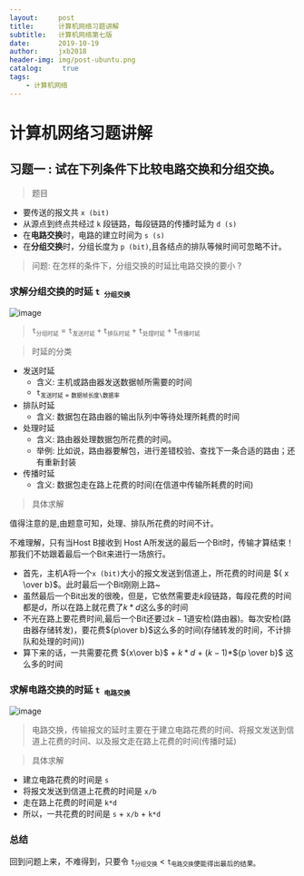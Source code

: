 ```yaml
---
layout:     post
title:      计算机网络习题讲解
subtitle:   计算机网络第七版
date:       2019-10-19
author:     jxb2018
header-img: img/post-ubuntu.png
catalog: 	 true
tags:
    - 计算机网络
---
```

# 计算机网络习题讲解
## 习题一 : 试在下列条件下比较电路交换和分组交换。

> 题目

- 要传送的报文共 ```x (bit)```
- 从源点到终点共经过 ```k``` 段链路，每段链路的传播时延为 ```d (s)```
- 在**电路交换**时，电路的建立时间为 ```s (s)```
- 在**分组交换**时，分组长度为 ```p (bit)```,且各结点的排队等候时间可忽略不计。
  
> 问题:  在怎样的条件下，分组交换的时延比电路交换的要小 ?


### 求解分组交换的时延 ```t```<sub>``` 分组交换```</sub>

![image](https://jxb2018.github.io/img/net/delay_fenzu.png)

>   ```t```<sub>```分组时延```</sub> =  ```t```<sub>```发送时延```</sub> ```+``` ```t```<sub>```排队时延```</sub> ```+``` ```t```<sub>```处理时延```</sub> ```+``` ```t```<sub>```传播时延```</sub>

> 时延的分类
- 发送时延
  - 含义: 主机或路由器发送数据帧所需要的时间
  -  ```t```<sub>```发送时延``` = ```数据帧长度\数据率```
- 排队时延
  - 含义: 数据包在路由器的输出队列中等待处理所耗费的时间
- 处理时延
  - 含义: 路由器处理数据包所花费的时间。
  - 举例: 比如说，路由器要解包，进行差错校验、查找下一条合适的路由；还有重新封装
- 传播时延
  - 含义: 数据包走在路上花费的时间(在信道中传输所耗费的时间)

> 具体求解

值得注意的是,由题意可知，处理、排队所花费的时间不计。

不难理解，只有当Host B接收到 Host A所发送的最后一个Bit时，传输才算结束！那我们不妨跟着最后一个Bit来进行一场旅行。
- 首先，主机A将一个```x (bit)```大小的报文发送到信道上，所花费的时间是 ${ x \over b}$。此时最后一个Bit刚刚上路~
- 虽然最后一个Bit出发的很晚，但是，它依然需要走${k}$段链路，每段花费的时间都是${d}$，所以在路上就花费了${k*d}$这么多的时间
- 不光在路上要花费时间,最后一个Bit还要过${k-1}$道安检(路由器)。每次安检(路由器存储转发)，要花费${p\over b}$这么多的时间(存储转发的时间，不计排队和处理的时间))
- 算下来的话，一共需要花费 ${x\over b}$ + ${k*d}$ + ${(k-1)}$*${p \over b}$ 这么多的时间

### 求解电路交换的时延 ```t```<sub>``` 电路交换```</sub>
![image](https://jxb2018.github.io/img/net/dianlu.png)

> 电路交换，传输报文的延时主要在于建立电路花费的时间、将报文发送到信道上花费的时间、以及报文走在路上花费的时间(传播时延)

>具体求解

- 建立电路花费的时间是 ```s```
- 将报文发送到信道上花费的时间是 ```x/b```
- 走在路上花费的时间是 ```k*d```
- 所以，一共花费的时间是 ```s``` + ```x/b``` + ```k*d```

### 总结

回到问题上来，不难得到，只要令 ```t```<sub>```分组交换```</sub> < ```t```<sub>```电路交换```便能得出最后的结果。





















